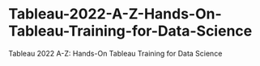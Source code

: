 # Tableau-2022-A-Z-Hands-On-Tableau-Training-for-Data-Science
Tableau 2022 A-Z: Hands-On Tableau Training for Data Science
